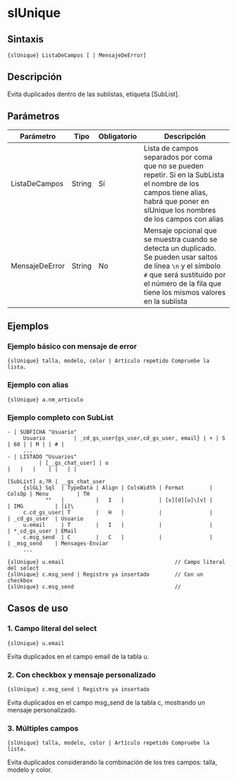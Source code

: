 # slUnique

## Sintaxis
```
{slUnique} ListaDeCampos [ | MensajeDeError]
```

## Descripción
Evita duplicados dentro de las sublistas, etiqueta [SubList].

## Parámetros

| Parámetro | Tipo | Obligatorio | Descripción |
|-----------|------|-------------|-------------|
| ListaDeCampos | String | Sí | Lista de campos separados por coma que no se pueden repetir. Si en la SubLista el nombre de los campos tiene alias, habrá que poner en slUnique los nombres de los campos con alias |
| MensajeDeError | String | No | Mensaje opcional que se muestra cuando se detecta un duplicado. Se pueden usar saltos de línea `\n` y el símbolo `#` que será sustituido por el número de la fila que tiene los mismos valores en la sublista |

## Ejemplos

### Ejemplo básico con mensaje de error
```
{slUnique} talla, modelo, color | Artículo repetido Compruebe la lista.
```

### Ejemplo con alias
```
{slUnique} a.nm_articulo
```

### Ejemplo completo con SubList

```
- | SUBFICHA "Usuario"
     Usuario         | _cd_gs_user{gs_user,cd_gs_user, email} | + | S | 60 | | M | | # |
     ...
- | LISTADO "Usuarios"
          | [__gs_chat_user] | o                                      |   |   |    | |   | |

[SubList] a,?R | __gs_chat_user
     {slGL} Sql  | TypeData | Align | ColsWidth | Format        | ColsOp | Menu         | TH
            ""   |          |   I   |           | [v][d][u]\[v] |        | IMG          | [i]\
     c.cd_gs_user| T        |   H   |           |               |        | _cd_gs_user  | Usuario
     u.email     | T        |   I   |           |               |        | *_cd_gs_user | EMail
     c.msg_send  | C        |   C   |           |               |        | _msg_send    | Mensages·Enviar
     ...

{slUnique} u.email                                   // Campo literal del select
{slUnique} c.msg_send | Registro ya insertado        // Con un checkbox
{slUnique} c.msg_send                                //
```

## Casos de uso

### 1. Campo literal del select
```
{slUnique} u.email
```
Evita duplicados en el campo email de la tabla u.

### 2. Con checkbox y mensaje personalizado
```
{slUnique} c.msg_send | Registro ya insertado
```
Evita duplicados en el campo msg_send de la tabla c, mostrando un mensaje personalizado.

### 3. Múltiples campos
```
{slUnique} talla, modelo, color | Artículo repetido Compruebe la lista.
```
Evita duplicados considerando la combinación de los tres campos: talla, modelo y color.